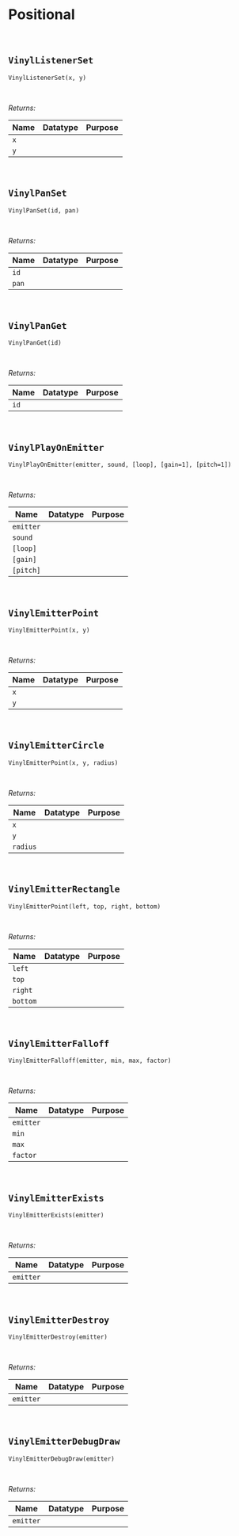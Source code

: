 # Positional

&nbsp;

## `VinylListenerSet`

`VinylListenerSet(x, y)`

&nbsp;

*Returns:*

|Name     |Datatype|Purpose                                           |
|---------|--------|--------------------------------------------------|
|`x`      |        |                                                  |
|`y`      |        |                                                  |

&nbsp;

## `VinylPanSet`

`VinylPanSet(id, pan)`

&nbsp;

*Returns:*

|Name     |Datatype|Purpose                                           |
|---------|--------|--------------------------------------------------|
|`id`     |        |                                                  |
|`pan`    |        |                                                  |

&nbsp;

## `VinylPanGet`

`VinylPanGet(id)`

&nbsp;

*Returns:*

|Name     |Datatype|Purpose                                           |
|---------|--------|--------------------------------------------------|
|`id`     |        |                                                  |

&nbsp;

## `VinylPlayOnEmitter`

`VinylPlayOnEmitter(emitter, sound, [loop], [gain=1], [pitch=1])`

&nbsp;

*Returns:*

|Name     |Datatype|Purpose                                           |
|---------|--------|--------------------------------------------------|
|`emitter`|        |                                                  |
|`sound`  |        |                                                  |
|`[loop]` |        |                                                  |
|`[gain]` |        |                                                  |
|`[pitch]`|        |                                                  |

&nbsp;

## `VinylEmitterPoint`

`VinylEmitterPoint(x, y)`

&nbsp;

*Returns:*

|Name     |Datatype|Purpose                                           |
|---------|--------|--------------------------------------------------|
|`x`      |        |                                                  |
|`y`      |        |                                                  |

&nbsp;

## `VinylEmitterCircle`

`VinylEmitterPoint(x, y, radius)`

&nbsp;

*Returns:*

|Name     |Datatype|Purpose                                           |
|---------|--------|--------------------------------------------------|
|`x`      |        |                                                  |
|`y`      |        |                                                  |
|`radius` |        |                                                  |

&nbsp;

## `VinylEmitterRectangle`

`VinylEmitterPoint(left, top, right, bottom)`

&nbsp;

*Returns:*

|Name     |Datatype|Purpose                                           |
|---------|--------|--------------------------------------------------|
|`left`   |        |                                                  |
|`top`    |        |                                                  |
|`right`  |        |                                                  |
|`bottom` |        |                                                  |

&nbsp;

## `VinylEmitterFalloff`

`VinylEmitterFalloff(emitter, min, max, factor)`

&nbsp;

*Returns:*

|Name     |Datatype|Purpose                                           |
|---------|--------|--------------------------------------------------|
|`emitter`|        |                                                  |
|`min`    |        |                                                  |
|`max`    |        |                                                  |
|`factor` |        |                                                  |

&nbsp;

## `VinylEmitterExists`

`VinylEmitterExists(emitter)`

&nbsp;

*Returns:*

|Name     |Datatype|Purpose                                           |
|---------|--------|--------------------------------------------------|
|`emitter`|        |                                                  |

&nbsp;

## `VinylEmitterDestroy`

`VinylEmitterDestroy(emitter)`

&nbsp;

*Returns:*

|Name     |Datatype|Purpose                                           |
|---------|--------|--------------------------------------------------|
|`emitter`|        |                                                  |

&nbsp;

## `VinylEmitterDebugDraw`

`VinylEmitterDebugDraw(emitter)`

&nbsp;

*Returns:*

|Name     |Datatype|Purpose                                           |
|---------|--------|--------------------------------------------------|
|`emitter`|        |                                                  |
